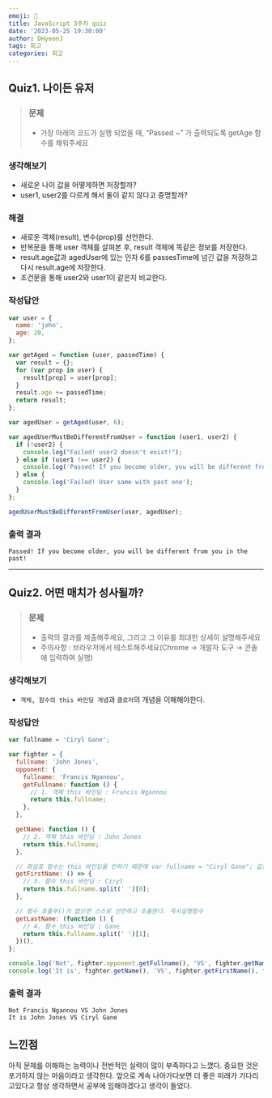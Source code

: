 ```yaml
---
emoji: 📝
title: JavaScript 3주차 quiz
date: '2023-05-25 19:30:00'
author: DHyeonJ
tags: 회고
categories: 회고
---
```


## Quiz1. 나이든 유저

<blockquote>

### 문제

- 가장 아래의 코드가 실행 되었을 때, “Passed ~” 가 출력되도록 getAge 함수를 채워주세요

</blockquote>

### 생각해보기

- 새로운 나이 값을 어떻게하면 저장할까?
- user1, user2를 다르게 해서 둘이 같지 않다고 증명할까?

### 해결

- 새로운 객체(result), 변수(prop)를 선언한다.
- 반복문을 통해 user 객체를 살펴본 후, result 객체에 똑같은 정보를 저장한다.
- result.age값과 agedUser에 있는 인자 6를 passesTime에 넘긴 값을 저장하고 다시 result.age에 저장한다.
- 조건문을 통해 user2와 user1이 같은지 비교한다.

### 작성답안

```js
var user = {
  name: 'john',
  age: 20,
};

var getAged = function (user, passedTime) {
  var result = {};
  for (var prop in user) {
    result[prop] = user[prop];
  }
  result.age += passedTime;
  return result;
};

var agedUser = getAged(user, 6);

var agedUserMustBeDifferentFromUser = function (user1, user2) {
  if (!user2) {
    console.log("Failed! user2 doesn't exist!");
  } else if (user1 !== user2) {
    console.log('Passed! If you become older, you will be different from you in the past!');
  } else {
    console.log('Failed! User same with past one');
  }
};

agedUserMustBeDifferentFromUser(user, agedUser);
```

### 출력 결과

```console
Passed! If you become older, you will be different from you in the past!
```

<hr>

## Quiz2. 어떤 매치가 성사될까?

<blockquote>

### 문제

- 출력의 결과를 제출해주세요, 그리고 그 이유를 최대한 상세히 설명해주세요
- 주의사항 : 브라우저에서 테스트해주세요(Chrome → 개발자 도구 → 콘솔에 입력하여 실행)
</blockquote>

### 생각해보기

- `객체, 함수의 this 바인딩 개념`과 `클로저`의 개념을 이해해야한다.

### 작성답안

```js
var fullname = 'Ciryl Gane';

var fighter = {
  fullname: 'John Jones',
  opponent: {
    fullname: 'Francis Ngannou',
    getFullname: function () {
      // 1. 객체 this 바인딩 : Francis Ngannou
      return this.fullname;
    },
  },

  getName: function () {
    // 2. 객체 this 바인딩 : John Jones
    return this.fullname;
  },

  // 화살표 함수는 this 바인딩을 안하기 때문에 var fullname = "Ciryl Gane"; 값을 가져온다.
  getFirstName: () => {
    // 3. 함수 this 바인딩 : Ciryl
    return this.fullname.split(' ')[0];
  },

  // 함수 호출부()가 없으면 스스로 선언하고 호출한다. 즉시실행함수
  getLastName: (function () {
    // 4. 함수 this 바인딩 : Gane
    return this.fullname.split(' ')[1];
  })(),
};

console.log('Not', fighter.opponent.getFullname(), 'VS', fighter.getName());
console.log('It is', fighter.getName(), 'VS', fighter.getFirstName(), fighter.getLastName);
```

### 출력 결과

```console
Not Francis Ngannou VS John Jones
It is John Jones VS Ciryl Gane
```

## 느낀점

아직 문제를 이해하는 능력이나 전반적인 실력이 많이 부족하다고 느꼈다. 중요한 것은 포기하지 않는 마음이라고 생각한다.
앞으로 계속 나아가다보면 더 좋은 미래가 기다리고있다고 항상 생각하면서 공부에 임해야겠다고 생각이 들었다.

```toc

```
